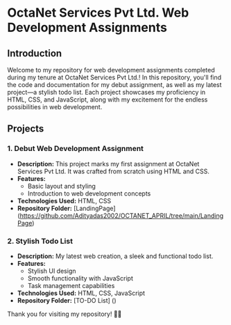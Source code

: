 # OctaNet Services Pvt Ltd. Web Development Assignments
## Introduction
Welcome to my repository for web development assignments completed during my tenure at OctaNet Services Pvt Ltd.! In this repository, you'll find the code and documentation for my debut assignment, as well as my latest project—a stylish todo list. Each project showcases my proficiency in HTML, CSS, and JavaScript, along with my excitement for the endless possibilities in web development.

## Projects
### 1. Debut Web Development Assignment
- **Description:** This project marks my first assignment at OctaNet Services Pvt Ltd. It was crafted from scratch using HTML and CSS.
- **Features:**
  - Basic layout and styling
  - Introduction to web development concepts
- **Technologies Used:** HTML, CSS
- **Repository Folder:** [LandingPage] (https://github.com/Adityadas2002/OCTANET_APRIL/tree/main/LandingPage)

### 2. Stylish Todo List
- **Description:** My latest web creation, a sleek and functional todo list.
- **Features:**
  - Stylish UI design
  - Smooth functionality with JavaScript
  - Task management capabilities
- **Technologies Used:** HTML, CSS, JavaScript
- **Repository Folder:** [TO-DO List] ()


Thank you for visiting my repository! 🚀🌐
